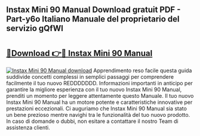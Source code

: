 ## Instax Mini 90 Manual Download gratuit PDF - Part-y6o Italiano Manuale del proprietario del servizio gQfWl

# <h2><a href="http://df9zuml.blite.top/?on=Instax+Mini+90+Manual">🔗Download 👉🔴 Instax Mini 90 Manual</a></h2>

[![Instax Mini 90 Manual download](https://i.imgur.com/lujVjoI.png)](http://df9zuml.blite.top/?on=Instax+Mini+90+Manual)
Apprendimento reso facile questa guida suddivide concetti complessi in semplici passaggi per comprendere facilmente il tuo nuovo REDDDDDDD. Informazioni importanti in anticipo per garantire la migliore esperienza con il tuo nuovo Instax Mini 90 Manual, prenditi un momento per leggere attentamente questo Manuale. Il tuo nuovo Instax Mini 90 Manual ha un motore potente e caratteristiche innovative per prestazioni eccezionali. Ci auguriamo che Instax Mini 90 Manual sia stato un bene prezioso mentre navighi tra le funzionalità del tuo nuovo prodotto. In caso di domande o dubbi, non esitare a contattare il nostro Team di assistenza clienti.
